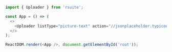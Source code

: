 <!--start-code-->

```js
import { Uploader } from 'rsuite';

const App = () => (
  <>
    <Uploader listType="picture-text" action="//jsonplaceholder.typicode.com/posts/" />
  </>
);

ReactDOM.render(<App />, document.getElementById('root'));
```

<!--end-code-->

